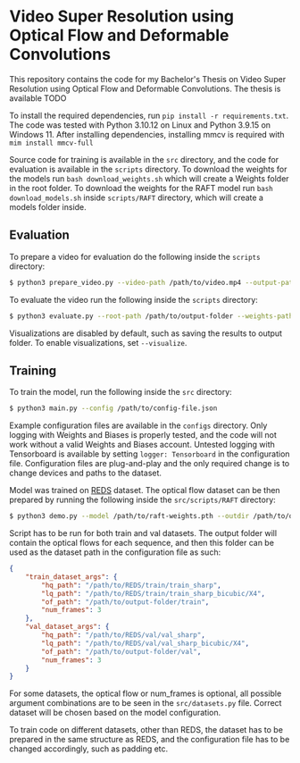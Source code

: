 # Video Super Resolution using Optical Flow and Deformable Convolutions

This repository contains the code for my Bachelor's Thesis on Video Super Resolution using Optical Flow and Deformable Convolutions. The thesis is available TODO

To install the required dependencies, run `pip install -r requirements.txt`. The code was tested with Python 3.10.12 on Linux and Python 3.9.15 on Windows 11. After installing dependencies, installing mmcv is required with `mim install mmcv-full`

Source code for training is available in the `src` directory, and the code for evaluation is available in the `scripts` directory. To download the weights for the models run `bash download_weights.sh` which will create a Weights folder in the root folder. To download the weights for the RAFT model run `bash download_models.sh` inside `scripts/RAFT` directory, which will create a models folder inside.

## Evaluation

To prepare a video for evaluation do the following inside the `scripts` directory:

```bash
$ python3 prepare_video.py --video-path /path/to/video.mp4 --output-path /path/to/output-folder --raft-weights /path/to/raft-weights.pth
```

To evaluate the video run the following inside the `scripts` directory:

```bash
$ python3 evaluate.py --root-path /path/to/output-folder --weights-path /path/to/weights.ckpt --output-path /path/to/output-folder
```

Visualizations are disabled by default, such as saving the results to output folder. To enable visualizations, set `--visualize`.


## Training

To train the model, run the following inside the `src` directory:

```bash
$ python3 main.py --config /path/to/config-file.json
```

Example configuration files are available in the `configs` directory. Only logging with Weights and Biases is properly tested, and the code will not work without a valid Weights and Biases account. Untested logging with Tensorboard is available by setting `logger: Tensorboard` in the configuration file. Configuration files are plug-and-play and the only required change is to change devices and paths to the dataset.

Model was trained on [REDS](https://seungjunnah.github.io/Datasets/reds.html) dataset. The optical flow dataset can be then prepared by running the following inside the `src/scripts/RAFT` directory:

```bash
$ python3 demo.py --model /path/to/raft-weights.pth --outdir /path/to/output-folder/{val,train} --dataset-path /path/to/REDS/{val,train}
```

Script has to be run for both train and val datasets. The output folder will contain the optical flows for each sequence, and then this folder can be used as the dataset path in the configuration file as such:
    
```json
{
    "train_dataset_args": {
        "hq_path": "/path/to/REDS/train/train_sharp",
        "lq_path": "/path/to/REDS/train/train_sharp_bicubic/X4",
        "of_path": "/path/to/output-folder/train",
        "num_frames": 3
    },
    "val_dataset_args": {
        "hq_path": "/path/to/REDS/val/val_sharp",
        "lq_path": "/path/to/REDS/val/val_sharp_bicubic/X4",
        "of_path": "/path/to/output-folder/val",
        "num_frames": 3
    }
}
```

For some datasets, the optical flow or num_frames is optional, all possible argument combinations are to be seen in the `src/datasets.py` file. Correct dataset will be chosen based on the model configuration.

To train code on different datasets, other than REDS, the dataset has to be prepared in the same structure as REDS, and the configuration file has to be changed accordingly, such as padding etc.
